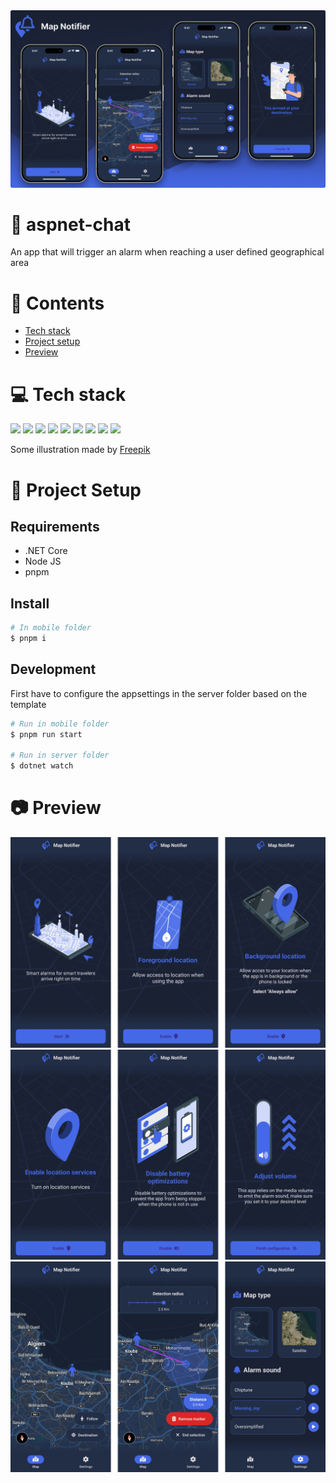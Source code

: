 <img src="https://raw.githubusercontent.com/devlotfi/map-notifier/master/github-assets/github-banner.png">

# 📜 aspnet-chat

An app that will trigger an alarm when reaching a user defined geographical area

# 📌 Contents

- [Tech stack](#-tech-stack)
- [Project setup](#-project-setup)
- [Preview](#-preview)

# 💻 Tech stack

<p float="left">
  <img height="50px" src="https://devlotfi.github.io/stack-icons/icons/ts.svg">
  <img height="50px" src="https://devlotfi.github.io/stack-icons/icons/reactnative.svg">
  <img height="50px" src="https://devlotfi.github.io/stack-icons/icons/expo.svg">
  <img height="50px" src="https://devlotfi.github.io/stack-icons/icons/fontawesome.svg">
  <img height="50px" src="https://devlotfi.github.io/stack-icons/icons/react-native-paper.svg">
  <img height="50px" src="https://devlotfi.github.io/stack-icons/icons/reactnavigation.svg">
  <img height="50px" src="https://devlotfi.github.io/stack-icons/icons/tanstack-query.svg">
  <img height="50px" src="https://devlotfi.github.io/stack-icons/icons/maplibre.svg">
  <img height="50px" src="https://devlotfi.github.io/stack-icons/icons/maptiler.svg">
</p>

Some illustration made by [Freepik](https://www.freepik.com/)

# 📂 Project Setup

## Requirements

- .NET Core
- Node JS
- pnpm

## Install

```bash
# In mobile folder
$ pnpm i
```

## Development

First have to configure the appsettings in the server folder based on the template

```bash
# Run in mobile folder
$ pnpm run start

# Run in server folder
$ dotnet watch
```

# 📷 Preview

<img src="https://raw.githubusercontent.com/devlotfi/map-notifier/master/github-assets/preview-1.png">
<img src="https://raw.githubusercontent.com/devlotfi/map-notifier/master/github-assets/preview-2.png">
<img src="https://raw.githubusercontent.com/devlotfi/map-notifier/master/github-assets/preview-3.png">
